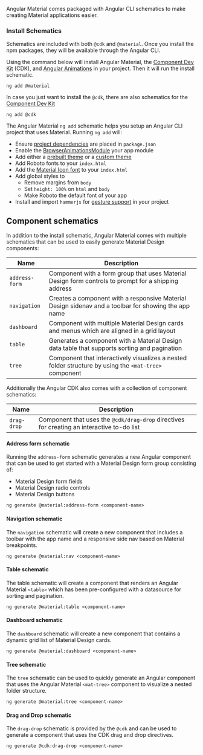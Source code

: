 Angular Material comes packaged with Angular CLI schematics to make
creating Material applications easier.

### Install Schematics
Schematics are included with both `@cdk` and `@material`. Once you install the npm
packages, they will be available through the Angular CLI.

Using the command below will install Angular Material, the [Component Dev Kit](https://material.angular.io/cdk) (CDK),
and [Angular Animations](https://angular.io/guide/animations) in your project. Then it will run the
install schematic.

```
ng add @material
```

In case you just want to install the `@cdk`, there are also schematics for the [Component Dev Kit](https://material.angular.io/cdk)

```
ng add @cdk
```

The Angular Material `ng add` schematic helps you setup an Angular CLI project that uses Material. Running `ng add` will:

- Ensure [project dependencies](./getting-started#step-1-install-angular-material-angular-cdk-and-angular-animations) are placed in `package.json`
- Enable the [BrowserAnimationsModule](./getting-started#step-2-configure-animations) your app module
- Add either a [prebuilt theme](./theming#using-a-pre-built-theme) or a [custom theme](./theming#defining-a-custom-theme)
- Add Roboto fonts to your `index.html`
- Add the [Material Icon font](./getting-started#step-6-optional-add-material-icons) to your `index.html`
- Add global styles to
  - Remove margins from `body`
  - Set `height: 100%` on `html` and `body`
  - Make Roboto the default font of your app
- Install and import `hammerjs` for [gesture support](./getting-started#step-5-gesture-support) in your project


## Component schematics
In addition to the install schematic, Angular Material comes with multiple schematics that can be
used to easily generate Material Design components:


| Name           | Description                                                                                            |
|----------------|--------------------------------------------------------------------------------------------------------|
| `address-form` | Component with a form group that uses Material Design form controls to prompt for a shipping address   |
| `navigation`   | Creates a component with a responsive Material Design sidenav and a toolbar for showing the app name   |
| `dashboard`    | Component with multiple Material Design cards and menus which are aligned in a grid layout             |
| `table`        | Generates a component with a Material Design data table that supports sorting and pagination           |
| `tree`         | Component that interactively visualizes a nested folder structure by using the `<mat-tree>` component  |


Additionally the Angular CDK also comes with a collection of component schematics:


| Name           | Description                                                                                        |
|----------------|----------------------------------------------------------------------------------------------------|
| `drag-drop`    | Component that uses the `@cdk/drag-drop` directives for creating an interactive to-do list |

#### Address form schematic

Running the `address-form` schematic generates a new Angular component that can be used to get
started with a Material Design form group consisting of:

* Material Design form fields
* Material Design radio controls
* Material Design buttons

```
ng generate @material:address-form <component-name>
```

#### Navigation schematic
The `navigation` schematic will create a new component that includes
a toolbar with the app name and a responsive side nav based on Material
breakpoints.

```
ng generate @material:nav <component-name>
```

#### Table schematic
The table schematic will create a component that renders an Angular Material `<table>` which has
been pre-configured with a datasource for sorting and pagination.

```
ng generate @material:table <component-name>
```

#### Dashboard schematic
The `dashboard` schematic will create a new component that contains
a dynamic grid list of Material Design cards.

```
ng generate @material:dashboard <component-name>
```

#### Tree schematic
The `tree` schematic can be used to quickly generate an Angular component that uses the Angular
Material `<mat-tree>` component to visualize a nested folder structure.

```
ng generate @material:tree <component-name>
```

#### Drag and Drop schematic
The `drag-drop` schematic is provided by the `@cdk` and can be used to generate a component
that uses the CDK drag and drop directives.

```
ng generate @cdk:drag-drop <component-name>
```
